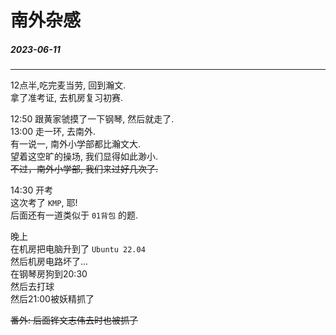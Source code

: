 # 南外杂感  
##### 2023-06-11    
---
12点半,吃完麦当劳, 回到瀚文.  
拿了准考证, 去机房复习初赛.  

12:50 跟黄家虢摸了一下钢琴, 然后就走了.  
13:00 走一环, 去南外.  
有一说一, 南外小学部都比瀚文大.  
望着这空旷的操场, 我们显得如此渺小.  
~~不过，南外小学部, 我们来过好几次了.~~  

14:30 开考  
这次考了 `KMP`, 耶!  
后面还有一道类似于 `01背包` 的题.  

晚上  
在机房把电脑升到了 `Ubuntu 22.04`  
然后机房电路坏了...  
在钢琴房狗到20:30  
然后去打球  
然后21:00被妖精抓了  

~~番外: 后面铧文志伟去时也被抓了~~  
